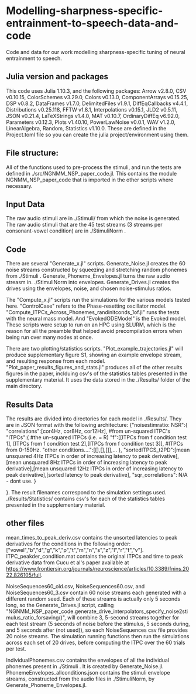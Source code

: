 # Modelling-sharpness-specific-entrainment-to-speech-data-and-code
Code and data for our work modelling sharpness-specific tuning of neural entrainment to speech.

## Julia version and packages
This code uses Julia 1.10.3, and the following packages: Arrow v2.8.0, CSV v0.10.15, ColorSchemes v3.29.0, Colors v0.13.0, ComponentArrays v0.15.25, DSP v0.8.2, DataFrames v1.7.0, DelimitedFiles v1.9.1, DiffEqCallbacks v4.4.1, Distributions v0.25.118, FFTW v1.8.1, Interpolations v0.15.1, JLD2 v0.5.11, JSON v0.21.4, LaTeXStrings v1.4.0, MAT v0.10.7, OrdinaryDiffEq v6.92.0, Parameters v0.12.3, Plots v1.40.10, PowerLawNoise v0.0.1, WAV v1.2.0, LinearAlgebra, Random, Statistics v1.10.0. These are defined in the Project.toml file so you can create the julia project/environment using them.

## File structure:
All of the functions used to pre-process the stimuli, and run the tests are defined in ./src/NGNMM_NSP_paper_code.jl. This contains the module NGNMM_NSP_paper_code that is imported in the other scripts where necessary.

## Input Data
The raw audio stimuli are in ./Stimuli/ from which the noise is generated. The raw audio stimuli that are the 45 test streams (3 streams per consonant-vowel condition) are in ./StimuliNorm .

## Code
There are several "Generate_x.jl" scripts.  Generate_Noise.jl creates the 60 noise streams constructed by squeezing and stretching random phonemes from ./Stimuli . Generate_Phoneme_Envelopes.jl turns the raw audio streasm in. ./StimuliNorm into envelopes. Generate_Drives.jl creates the drives using the envelopes, noise, and chosen noise-stimulus ratios.

The "Compute_x.jl" scripts run the simulations for the various models tested here. "ControlCase" refers to the Phase-resetting oscillator model. "Compute_ITPCs_Across_Phonemes_randinitconds_1of.jl" runs the tests with the neural mass model. And "EvokedODEModel" is  the Evoked model. These scripts were setup to run on an HPC using SLURM, which is the reason for all the preamble that helped avoid precompilation errors when being run over many nodes at once.

There are two plotting/statistics scripts. "Plot_example_trajectories.jl" will produce supplementary figure S1, showing an example envelope stream, and resulting response from each model. "Plot_paper_results_figures_and_stats.jl" produces all of the other results figures in the paper, inclduing csv's of the statistics tables presented in the supplementary material. It uses the data stored in the ./Results/ folder of the main directory.

## Results Data
The results are divided into directories for each model in ./Results/. They are in JSON format with the following architecture: 
{"noisestimratio: NSR":{
                        "correlations":[cor4Hz, cor8Hz, cor12Hz], #from un-squared ITPC's
                        "ITPCs":{ #the un-squared ITPCs (i.e. = R)
                            "f":[[ITPCs from f condition test 1], [ITPCs from f condition test 2],[ITPCs from f condition test 3]], #ITPCs from 0-150Hz.
                            "other conditions....":[[],[],[]],...
                        },
                        "sortedITPCS_t2PD":[mean unsquared 4Hz ITPCs in order of increasing latency to peak derivative],[mean unsquared 8Hz ITPCs in order of increasing latency to peak derivative],[mean unsquared 12Hz ITPCs in order of increasing latency to peak derivative],[sorted latency to peak derivative],
                        "sqr_correlations": N/A - dont use.
                        }

}. 
The result filenames correspond to the simulation settings used. 
./Results/Statistics/ contains csv's for each of the statistics tables presented in the supplementary material.

## other files
mean_times_to_peak_deriv.csv contains the unsorted latencies to peak derivatives for the conditions in the following order: ["vowel","b","d","g","k","p","t","m","n","s","z","l","r","f","v"].
ITPC_peakder_condition.mat contains the original ITPCs and time to peak derivative data from Cucu et al's paper available at https://www.frontiersin.org/journals/neuroscience/articles/10.3389/fnins.2022.826105/full.

NoiseSequences60_old.csv, NoiseSequences60.csv, and NoiseSequences60_3.csv contain 60 noise streams each generated with a different random seed. Each of these streams is actually only 5 seconds long, so the Generate_Drives.jl script, calling "NGNMM_NSP_paper_code.generate_drive_interpolators_specify_noise2stimulus_ratio_forsaving()", will combine 3, 5-second streams together for each test stream (5 seconds of noise before the stimulus, 5 seconds during, and 5 seconds after (not used)), so each NoiseSequences csv file provides 20 noise streams. The simulation running functions then run the simulations across each set of 20 drives, before computing the ITPC over the 60 trials per test.

IndividualPhonemes.csv contains the envelopes of all the individual phonemes present in ./Stimuli . It is created by Generate_Noise.jl. PhonemeEnvelopes_allconditions.json contains the stimuli envelope streams, constructed from the audio files in ./StimuliNorm, by Generate_Phoneme_Envelopes.jl.